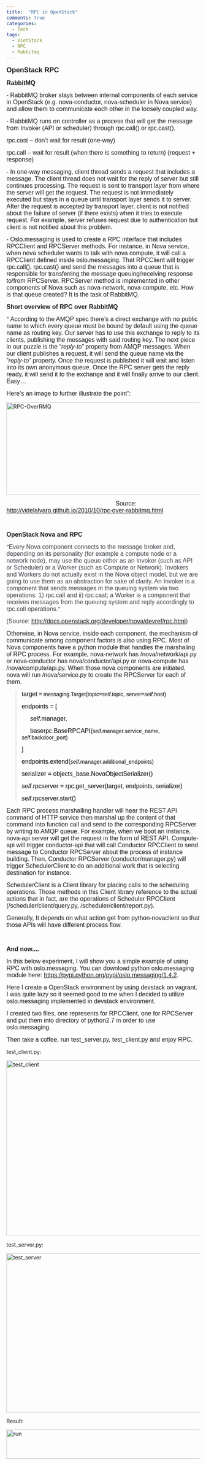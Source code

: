 ```yaml
---
title:  "RPC in OpenStack"
comments: true
categories:
  - Tech
tags:
  - VietStack
  - RPC 
  - Rabbitmq
---
```

<span style="font-family:Arial, sans-serif;"><span style="font-size:large;"><b>OpenStack RPC</b></span></span>

<span style="font-family:Arial, sans-serif;"><span style="font-size:medium;"><b>RabbitMQ</b></span></span>

<span style="font-family:Arial, sans-serif;"><span style="font-size:medium;">- RabbitMQ broker stays between internal components of each service in OpenStack (e.g. nova-conductor, nova-scheduler in Nova service) and allow them to communicate each other in the loosely coupled way.</span></span>

<span style="font-family:Arial, sans-serif;"><span style="font-size:medium;">- RabbitMQ runs on controller as a process that will get the message from Invoker (API or scheduler) through rpc.call() or rpc.cast().</span></span>

<span style="font-family:Arial, sans-serif;"><span style="font-size:medium;">rpc.cast – don’t wait for result (one-way)</span></span>

<span style="font-family:Arial, sans-serif;"><span style="font-size:medium;">rpc.call – wait for result (when there is something to return) (request + response)</span></span>

<span style="font-family:Arial, sans-serif;"><span style="font-size:medium;">- In one-way messaging, client thread sends a request that includes a message. The client thread does not wait for the reply of server but still continues processing. The request is sent to transport layer from where the server will get the request. The request is not immediately executed but stays in a queue until transport layer sends it to server. After the request is accepted by transport layer, client is not notified about the failure of server (if there exists) when it tries to execute request. For example, server refuses request due to authentication but client is not notified about this problem.</span></span>

<span style="font-family:Arial, sans-serif;"><span style="font-size:medium;">- Oslo.messaging is used to create a RPC interface that includes RPCClient and RPCServer methods. For instance, in Nova service, when nova scheduler wants to talk with nova compute, it will call a RPCClient defined inside oslo.messaging. That RPCClient will trigger rpc.call(), rpc.cast() and send the messages into a queue that is responsible for transferring the message queuing/receiving response to/from RPCServer. RPCServer method is implemented in other components of Nova such as nova-network, nova-compute, etc. How is that queue created? It is the task of RabbitMQ.</span></span>

<span style="font-family:Arial, sans-serif;"><span style="font-size:medium;"><b>Short overview of RPC over RabbitMQ</b></span></span>

“ <span style="font-family:Arial, sans-serif;"><span style="font-size:medium;">According to the AMQP spec there’s a direct exchange with no public name to which every queue must be bound by default using the queue name as routing key. Our server has to use this exchange to reply to its clients, publishing the messages with said routing key. The next piece in our puzzle is the “</span></span><em><span style="font-family:Arial, sans-serif;"><span style="font-size:medium;">reply-to” </span></span></em><span style="font-family:Arial, sans-serif;"><span style="font-size:medium;">property from AMQP messages. When our client publishes a request, it will send the queue name via the ”</span></span><em><span style="font-family:Arial, sans-serif;"><span style="font-size:medium;">reply-to” </span></span></em><span style="font-family:Arial, sans-serif;"><span style="font-size:medium;">property. Once the request is published it will wait and listen into its own anonymous queue. Once the RPC server gets the reply ready, it will send it to the exchange and it will finally arrive to our client. Easy…</span></span>

<span style="font-family:Arial, sans-serif;"><span style="font-size:medium;">Here’s an image to further illustrate the point”:</span></span>

<a href="https://vietstack.files.wordpress.com/2015/09/rpc-overrmq.png"><img class="aligncenter size-full wp-image-592" src="https://vietstack.files.wordpress.com/2015/09/rpc-overrmq.png" alt="RPC-OverRMQ" width="598" height="241" /></a>

<span style="font-family:Arial, sans-serif;"><span style="font-size:medium;">                                                                Source: <a href="http://videlalvaro.github.io/2010/10/rpc-over-rabbitmq.html">http://videlalvaro.github.io/2010/10/rpc-over-rabbitmq.html</a></span></span>

&nbsp;

<span style="font-family:Arial, sans-serif;"><span style="font-size:medium;"><b>OpenStack Nova and RPC</b></span></span>

“<span style="color:#3e4349;"><span style="font-family:Arial, sans-serif;"><span style="font-size:medium;">Every Nova component connects to the message broker and, depending on its personality (for example a compute node or a network node), may use the queue either as an Invoker (such as API or Scheduler) or a Worker (such as Compute or Network). Invokers and Workers do not actually exist in the Nova object model, but we are going to use them as an abstraction for sake of clarity. An Invoker is a component that sends messages in the queuing system via two operations: 1) rpc.call and ii) rpc.cast; a Worker is a component that receives messages from the queuing system and reply accordingly to rpc.call operations.</span></span></span><span style="color:#3e4349;">“</span>

<span style="color:#3e4349;"><span style="font-family:Arial, sans-serif;"><span style="font-size:small;"><span style="font-family:Arial, sans-serif;"><span style="font-size:medium;">(Source: <a href="http://docs.openstack.org/developer/nova/devref/rpc.html">http://docs.openstack.org/developer/nova/devref/rpc.html</a>)</span></span></span></span></span>

<span style="font-family:Arial, sans-serif;"><span style="font-size:medium;">Otherwise, in Nova service, inside each component, the mechanism of communicate among component factors is also using RPC. Most of Nova components have a python module that handles the marshaling of RPC process. For example, nova-network has /nova/network/api.py or nova-conductor has nova/conductor/api.py or nova-compute has /nova/compute/api.py. When those nova components are initiated, nova will run /nova/service.py to create the RPCServer for each of them. </span></span>

<blockquote><span style="color:#000000;"> <span style="font-family:Arial, sans-serif;"><span style="font-size:medium;">target</span></span><span style="font-family:Arial, sans-serif;"><span style="color:#000000;"> = messaging.Target(topic=</span><span style="color:#000000;"><i>self</i></span><span style="color:#000000;">.topic, server=</span><span style="color:#000000;"><i>self</i></span><span style="color:#000000;">.host)</span></span></span>
<p align="left"><span style="color:#000000;"> <span style="font-family:Arial, sans-serif;"><span style="font-size:medium;">endpoints = [</span></span></span></p>
<p align="left"><span style="font-family:Arial, sans-serif;"><span style="font-size:medium;"><span style="color:#000000;"><i>     self</i></span><span style="color:#000000;">.manager,</span></span></span></p>
<p align="left"><span style="color:#000000;"><span style="font-family:Arial, sans-serif;"><span style="font-size:medium;">     baserpc.BaseRPCAPI(</span><span style="color:#000000;"><i>self</i></span><span style="color:#000000;">.manager.service_name, </span><span style="color:#000000;"><i>self</i></span><span style="color:#000000;">.backdoor_port)</span></span></span></p>
<p align="left"><span style="color:#000000;"> <span style="font-family:Arial, sans-serif;"><span style="font-size:medium;">]</span></span></span></p>
<p align="left"><span style="color:#000000;"> <span style="font-family:Arial, sans-serif;"><span style="font-size:medium;">endpoints.extend(</span><span style="color:#000000;"><i>self</i></span><span style="color:#000000;">.manager.additional_endpoints)</span></span></span></p>
<p align="left"><span style="color:#000000;"> <span style="font-family:Arial, sans-serif;"><span style="font-size:medium;">serializer = objects_base.NovaObjectSerializer()</span></span></span></p>
<p align="left"><span style="font-family:Arial, sans-serif;"><span style="font-size:medium;"><span style="color:#000000;"><i>self</i></span><span style="color:#000000;">.rpcserver = rpc.get_server(</span><span style="color:#000000;">target</span><span style="color:#000000;">, endpoints, serializer)</span></span></span></p>
<p align="left"><span style="font-family:Arial, sans-serif;"><span style="font-size:medium;"><span style="color:#000000;"><i>self</i></span><span style="color:#000000;">.rpcserver.start()</span></span></span></p>
</blockquote>

<p align="left"></p>

<span style="font-family:Arial, sans-serif;"><span style="font-size:medium;">Each RPC process marshalling handler will hear the REST API command of HTTP service then marshal up the content of that command into function call and send to the corresponding RPCServer by writing to AMQP queue. For example, when we boot an instance, nova-api server will get the request in the form of REST API. Compute-api will trigger conductor-api that will call Conductor RPCClient to send message to Conductor RPCServer about the process of instance building. Then, Conductor RPCServer (conductor/manager.py) will trigger SchedulerClient to do an additional work that is selecting destination for instance.</span></span>

<span style="font-family:Arial, sans-serif;"><span style="font-size:medium;">SchedulerClient is a Client library for placing calls to the scheduling operations. Those methods in this Client library reference to the actual actions that in fact, are the operations of Scheduler RPCClient (/scheduler/client/query.py, /scheduler/client/report.py).</span></span>

<span style="font-family:Arial, sans-serif;"><span style="font-size:medium;">Generally, It depends on what action get from python-novaclient so that those APIs will have different process flow.</span></span>

&nbsp;

<span style="font-family:Arial, sans-serif;"><span style="font-size:medium;"><b>And now....</b></span></span>

<span style="font-family:Arial, sans-serif;"><span style="font-size:medium;">In this below experiment, I will show you a simple example of using RPC with oslo.messaging. You can download python oslo.messaging module here: <a href="https://pypi.python.org/pypi/oslo.messaging/1.4.2">https://pypi.python.org/pypi/oslo.messaging/1.4.2</a>.</span></span>

<span style="font-family:Arial, sans-serif;"><span style="font-size:medium;">Here I create a OpenStack environment by using devstack on vagrant. I was quite lazy so it seemed good to me when I decided to utilize oslo.messaging implemented in devstack environment.</span></span>

<span style="font-family:Arial, sans-serif;"><span style="font-size:medium;">I created two files, one represents for RPCClient, one for RPCServer and put them into directory of python2.7 in order to use oslo.messaging.</span></span>

<span style="font-family:Arial, sans-serif;"><span style="font-size:medium;">Then take a coffee, run test_server.py, test_client.py and enjoy RPC.</span></span>

test_client.py:

<a href="https://vietstack.files.wordpress.com/2015/09/run.png">
</a> <a href="https://vietstack.files.wordpress.com/2015/09/test_client.png"><img class="aligncenter size-full wp-image-589" src="https://vietstack.files.wordpress.com/2015/09/test_client.png" alt="test_client" width="630" height="458" /></a>

test_server.py:

<a href="https://vietstack.files.wordpress.com/2015/09/test_server.png"><img class="aligncenter size-full wp-image-590" src="https://vietstack.files.wordpress.com/2015/09/test_server.png" alt="test_server" width="630" height="415" /></a>

Result:

<img class="aligncenter size-full wp-image-588" src="https://vietstack.files.wordpress.com/2015/09/run.png" alt="run" width="630" height="76" />
